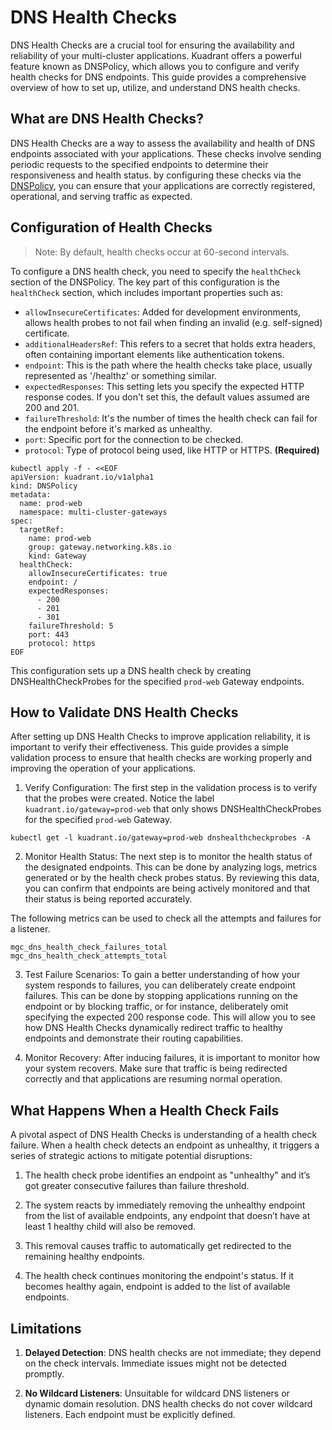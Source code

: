 # DNS Health Checks
DNS Health Checks are a crucial tool for ensuring the availability and reliability of your multi-cluster applications. Kuadrant offers a powerful feature known as DNSPolicy, which allows you to configure and verify health checks for DNS endpoints. This guide provides a comprehensive overview of how to set up, utilize, and understand DNS health checks.

## What are DNS Health Checks?
DNS Health Checks are a way to assess the availability and health of DNS endpoints associated with your applications. These checks involve sending periodic requests to the specified endpoints to determine their responsiveness and health status. by configuring these checks via the [DNSPolicy](dns-policy.md), you can ensure that your applications are correctly registered, operational, and serving traffic as expected.

## Configuration of Health Checks
>Note: By default, health checks occur at 60-second intervals.

To configure a DNS health check, you need to specify the `healthCheck` section of the DNSPolicy. The key part of this configuration is the `healthCheck` section, which includes important properties such as:

* `allowInsecureCertificates`: Added for development environments, allows health probes to not fail when finding an invalid (e.g. self-signed) certificate.
* `additionalHeadersRef`: This refers to a secret that holds extra headers, often containing important elements like authentication tokens.
* `endpoint`: This is the path where the health checks take place, usually represented as '/healthz' or something similar.
* `expectedResponses`: This setting lets you specify the expected HTTP response codes. If you don't set this, the default values assumed are 200 and 201.
* `failureThreshold`: It's the number of times the health check can fail for the endpoint before it's marked as unhealthy.
* `port`: Specific port for the connection to be checked.
* `protocol`: Type of protocol being used, like HTTP or HTTPS. **(Required)**


```
kubectl apply -f - <<EOF
apiVersion: kuadrant.io/v1alpha1
kind: DNSPolicy
metadata:
  name: prod-web
  namespace: multi-cluster-gateways
spec:
  targetRef:
    name: prod-web
    group: gateway.networking.k8s.io
    kind: Gateway
  healthCheck:
    allowInsecureCertificates: true
    endpoint: /
    expectedResponses:
      - 200
      - 201
      - 301
    failureThreshold: 5
    port: 443
    protocol: https
EOF
```
This configuration sets up a DNS health check by creating DNSHealthCheckProbes for the specified `prod-web` Gateway endpoints.

## How to Validate DNS Health Checks

After setting up DNS Health Checks to improve application reliability, it is important to verify their effectiveness. This guide provides a simple validation process to ensure that health checks are working properly and improving the operation of your applications.

1. Verify Configuration:
The first step in the validation process is to verify that the probes were created. Notice the label `kuadrant.io/gateway=prod-web` that only shows DNSHealthCheckProbes for the specified `prod-web` Gateway.
```
kubectl get -l kuadrant.io/gateway=prod-web dnshealthcheckprobes -A
```

2. Monitor Health Status:
The next step is to monitor the health status of the designated endpoints. This can be done by analyzing logs, metrics generated or by the health check probes status. By reviewing this data, you can confirm that endpoints are being actively monitored and that their status is being reported accurately.

The following metrics can be used to check all the attempts and failures for a listener.
```
mgc_dns_health_check_failures_total
mgc_dns_health_check_attempts_total
```

3. Test Failure Scenarios:
To gain a better understanding of how your system responds to failures, you can deliberately create endpoint failures. This can be done by stopping applications running on the endpoint or by blocking traffic, or for instance, deliberately omit specifying the expected 200 response code. This will allow you to see how DNS Health Checks dynamically redirect traffic to healthy endpoints and demonstrate their routing capabilities.

4. Monitor Recovery:
After inducing failures, it is important to monitor how your system recovers. Make sure that traffic is being redirected correctly and that applications are resuming normal operation.


## What Happens When a Health Check Fails
A pivotal aspect of DNS Health Checks is understanding of a health check failure. When a health check detects an endpoint as unhealthy, it triggers a series of strategic actions to mitigate potential disruptions:

1. The health check probe identifies an endpoint as "unhealthy" and it’s got greater consecutive failures than failure threshold.

2. The system reacts by immediately removing the unhealthy endpoint from the list of available endpoints, any endpoint that doesn’t have at least 1 healthy child will also be removed.

3. This removal causes traffic to automatically get redirected to the remaining healthy endpoints.

4. The health check continues monitoring the endpoint's status. If it becomes healthy again, endpoint is added to the list of available endpoints.

## Limitations

1. **Delayed Detection**: DNS health checks are not immediate; they depend on the check intervals. Immediate issues might not be detected promptly.

1. **No Wildcard Listeners**: Unsuitable for wildcard DNS listeners or dynamic domain resolution. DNS health checks do not cover wildcard listeners. Each endpoint must be explicitly defined.